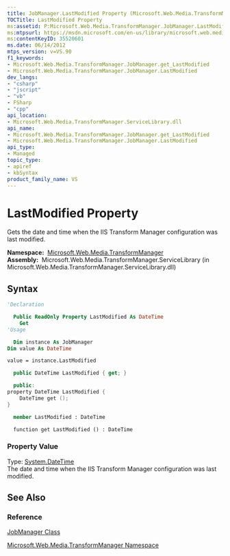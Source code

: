 ```yaml
---
title: JobManager.LastModified Property (Microsoft.Web.Media.TransformManager)
TOCTitle: LastModified Property
ms:assetid: P:Microsoft.Web.Media.TransformManager.JobManager.LastModified
ms:mtpsurl: https://msdn.microsoft.com/en-us/library/microsoft.web.media.transformmanager.jobmanager.lastmodified(v=VS.90)
ms:contentKeyID: 35520601
ms.date: 06/14/2012
mtps_version: v=VS.90
f1_keywords:
- Microsoft.Web.Media.TransformManager.JobManager.get_LastModified
- Microsoft.Web.Media.TransformManager.JobManager.LastModified
dev_langs:
- "csharp"
- "jscript"
- "vb"
- FSharp
- "cpp"
api_location:
- Microsoft.Web.Media.TransformManager.ServiceLibrary.dll
api_name:
- Microsoft.Web.Media.TransformManager.JobManager.get_LastModified
- Microsoft.Web.Media.TransformManager.JobManager.LastModified
api_type:
- Managed
topic_type:
- apiref
- kbSyntax
product_family_name: VS
---
```


# LastModified Property

Gets the date and time when the IIS Transform Manager configuration was last modified.

**Namespace:**  [Microsoft.Web.Media.TransformManager](microsoft-web-media-transformmanager-namespace.md)  
**Assembly:**  Microsoft.Web.Media.TransformManager.ServiceLibrary (in Microsoft.Web.Media.TransformManager.ServiceLibrary.dll)

## Syntax

```vb
'Declaration

  Public ReadOnly Property LastModified As DateTime
    Get
'Usage

  Dim instance As JobManager
Dim value As DateTime

value = instance.LastModified
```

```csharp
  public DateTime LastModified { get; }
```

```cpp
  public:
property DateTime LastModified {
    DateTime get ();
}
```

``` fsharp
  member LastModified : DateTime
```

```jscript
  function get LastModified () : DateTime
```

### Property Value

Type: [System.DateTime](https://msdn.microsoft.com/library/03ybds8y)  
The date and time when the IIS Transform Manager configuration was last modified.  

## See Also

### Reference

[JobManager Class](jobmanager-class-microsoft-web-media-transformmanager.md)

[Microsoft.Web.Media.TransformManager Namespace](microsoft-web-media-transformmanager-namespace.md)


